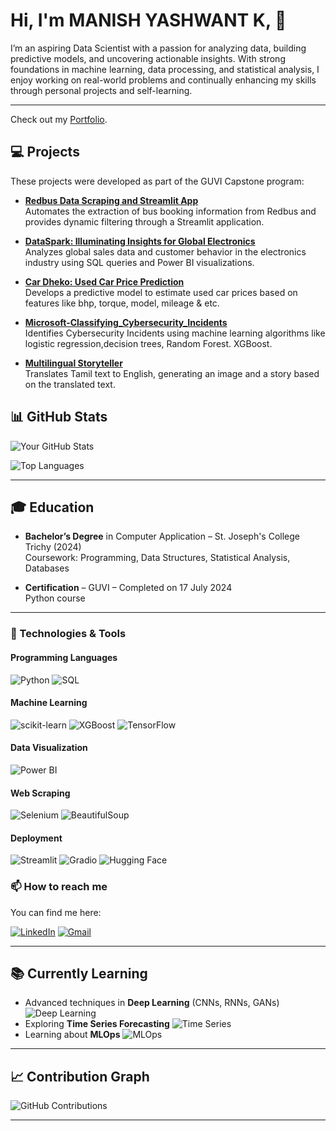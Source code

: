 # Hi, I'm MANISH YASHWANT K, 👋

I’m an aspiring Data Scientist with a passion for analyzing data, building predictive models, and uncovering actionable insights. With strong foundations in machine learning, data processing, and statistical analysis, I enjoy working on real-world problems and continually enhancing my skills through personal projects and self-learning.

---

Check out my [Portfolio](https://manishyash.github.io/portofolio/).


## 💻 Projects
These projects were developed as part of the GUVI Capstone program:

- **[Redbus Data Scraping and Streamlit App](https://github.com/MANISHYASH/Redbus-Data-Scraping-and-Streamlit-App)**  
  Automates the extraction of bus booking information from Redbus and provides dynamic filtering through a Streamlit application.

- **[DataSpark: Illuminating Insights for Global Electronics](https://github.com/MANISHYASH/DataSpark-Illuminating-Insights-for-Global-Electronics)**  
  Analyzes global sales data and customer behavior in the electronics industry using SQL queries and Power BI visualizations.

- **[Car Dheko: Used Car Price Prediction](https://github.com/MANISHYASH/Car_Dheko-Used_Car_Price_Prediction)**  
  Develops a predictive model to estimate used car prices based on features like bhp, torque, model, mileage & etc.

- **[Microsoft-Classifying_Cybersecurity_Incidents](https://github.com/MANISHYASH/Microsoft-Classifying_Cybersecurity_Incidents)**  
  Identifies Cybersecurity Incidents using machine learning algorithms like logistic regression,decision trees, Random Forest. XGBoost.

- **[Multilingual Storyteller](https://github.com/MANISHYASH/multilingual-storyteller)**  
  Translates Tamil text to English, generating an image and a story based on the translated text.

## 📊 GitHub Stats

![Your GitHub Stats](https://github-readme-stats.vercel.app/api?username=MANISHYASH&show_icons=true&theme=default&hide_border=true)

![Top Languages](https://github-readme-stats.vercel.app/api/top-langs/?username=MANISHYASH&layout=compact&theme=default&hide_border=true)

---

## 🎓 Education

- **Bachelor’s Degree** in Computer Application – St. Joseph's College Trichy (2024)  
  Coursework: Programming, Data Structures, Statistical Analysis, Databases

- **Certification** – GUVI – Completed on 17 July 2024  
  Python course 

---

### 🔧 Technologies & Tools

#### Programming Languages
![Python](https://img.shields.io/badge/Python-3776AB?style=for-the-badge&logo=python&logoColor=white)
![SQL](https://img.shields.io/badge/SQL-CC2927?style=for-the-badge&logo=microsoft-sql-server&logoColor=white)

#### Machine Learning
![scikit-learn](https://img.shields.io/badge/scikit%20learn-F7931E?style=for-the-badge&logo=scikit-learn&logoColor=white)
![XGBoost](https://img.shields.io/badge/XGBoost-7B241C?style=for-the-badge&logo=xgboost&logoColor=white)
![TensorFlow](https://img.shields.io/badge/TensorFlow-FF6F20?style=for-the-badge&logo=tensorflow&logoColor=white)

#### Data Visualization
![Power BI](https://img.shields.io/badge/Power%20BI-F2C811?style=for-the-badge&logo=power-bi&logoColor=black)

#### Web Scraping
![Selenium](https://img.shields.io/badge/Selenium-43B02A?style=for-the-badge&logo=selenium&logoColor=white)
![BeautifulSoup](https://img.shields.io/badge/BeautifulSoup-FF5B5B?style=for-the-badge&logo=python&logoColor=white)

#### Deployment
![Streamlit](https://img.shields.io/badge/Streamlit-FF4B4B?style=for-the-badge&logo=streamlit&logoColor=white)
![Gradio](https://img.shields.io/badge/Gradio-2B8EB3?style=for-the-badge&logo=gradio&logoColor=white)
![Hugging Face](https://img.shields.io/badge/Hugging%20Face-F8C8D6?style=for-the-badge&logo=Huggingface&logoColor=white)

### 📫 How to reach me
You can find me here:

[![LinkedIn](https://img.shields.io/badge/-LinkedIn-0A66C2?style=for-the-badge&logo=linkedin&logoColor=white)](https://www.linkedin.com/in/manish-yashwant/)
[![Gmail](https://img.shields.io/badge/-Gmail-D14836?style=for-the-badge&logo=gmail&logoColor=white)](yashwantmanish@gmail.com)

---

## 📚 Currently Learning

- Advanced techniques in **Deep Learning** (CNNs, RNNs, GANs) ![Deep Learning](https://img.shields.io/badge/Deep%20Learning-FF6F20?style=for-the-badge&logo=TensorFlow&logoColor=white)
- Exploring **Time Series Forecasting** ![Time Series](https://img.shields.io/badge/Time%20Series%20Forecasting-FF7F50?style=for-the-badge&logo=python&logoColor=white)
- Learning about **MLOps** ![MLOps](https://img.shields.io/badge/MLOps-00A4D8?style=for-the-badge&logo=git&logoColor=white)

---

## 📈 Contribution Graph

![GitHub Contributions](https://github-readme-streak-stats.herokuapp.com/?user=MANISHYASH&theme=default&hide_border=true)

---
